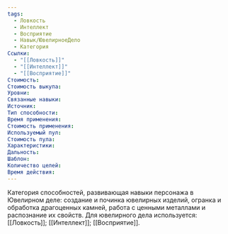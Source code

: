 ```yaml
---
tags:
  - Ловкость
  - Интеллект
  - Восприятие
  - Навык/ЮвелирноеДело
  - Категория
Ссылки:
  - "[[Ловкость]]"
  - "[[Интеллект]]"
  - "[[Восприятие]]"
Стоимость:
Стоимость выкупа:
Уровни:
Связанные навыки:
Источник:
Тип способности:
Время применения:
Стоимость применения:
Используемый пул:
Стоимость пула:
Характеристики:
Дальность:
Шаблон:
Количество целей:
Время действия:
---
```

Категория способностей, развивающая навыки персонажа в Ювелирном деле: создание и починка ювелирных изделий, огранка и обработка драгоценных камней, работа с ценными металлами и распознание их свойств. Для ювелирного дела используется: [[Ловкость]]; [[Интеллект]]; [[Восприятие]]. 